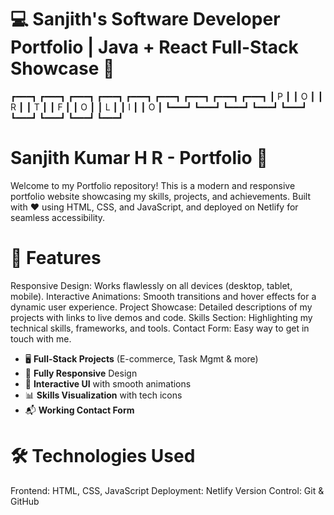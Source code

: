# 💻 Sanjith's Software Developer Portfolio | Java + React Full-Stack Showcase 🚀

┏━━━┓ ┏━━━┓ ┏━━━┓ ┏━━━┓ ┏━━━┓ ┏━━━┓ ┏━━━┓ ┏━━━┓ ┏━━━┓
┃ P ┃ ┃ O ┃ ┃ R ┃ ┃ T ┃ ┃ F ┃ ┃ O ┃ ┃ L ┃ ┃ I ┃ ┃ O ┃
┗━━━┛ ┗━━━┛ ┗━━━┛ ┗━━━┛ ┗━━━┛ ┗━━━┛ ┗━━━┛ ┗━━━┛ ┗━━━┛


# Sanjith Kumar H R - Portfolio 🌟
Welcome to my Portfolio repository! This is a modern and responsive portfolio website showcasing my skills, projects, and achievements. Built with ❤️ using HTML, CSS, and JavaScript, 
and deployed on Netlify for seamless accessibility.

# 🚀 Features
Responsive Design: Works flawlessly on all devices (desktop, tablet, mobile).
Interactive Animations: Smooth transitions and hover effects for a dynamic user experience.
Project Showcase: Detailed descriptions of my projects with links to live demos and code.
Skills Section: Highlighting my technical skills, frameworks, and tools.
Contact Form: Easy way to get in touch with me.

- 🖥️ **Full-Stack Projects** (E-commerce, Task Mgmt & more)
- 📱 **Fully Responsive** Design
- 🎨 **Interactive UI** with smooth animations
- 📊 **Skills Visualization** with tech icons
- 📬 **Working Contact Form**
  
# 🛠️ Technologies Used
Frontend: HTML, CSS, JavaScript
Deployment: Netlify
Version Control: Git & GitHub
